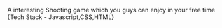 A interesting Shooting game which you guys can enjoy in your free time
{Tech Stack - Javascript,CSS,HTML}
